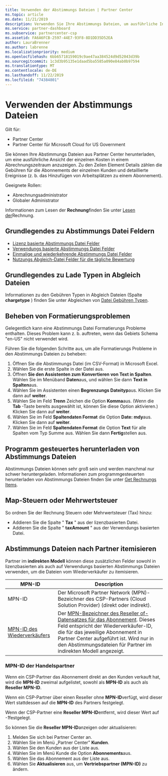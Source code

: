 ```yaml
---
title: Verwenden der Abstimmungs Dateien | Partner Center
ms.topic: article
ms.date: 11/21/2019
description: Verwenden Sie Ihre Abstimmungs Dateien, um ausführliche Informationen zu den einzelnen Aufgaben des Partner Centers zu verstehen.
ms.service: partner-dashboard
ms.subservice: partnercenter-csp
ms.assetid: FA6A6FCB-2597-44E7-93F8-8D1DD35D52EA
author: LauraBrenner
ms.author: labrenne
ms.localizationpriority: medium
ms.openlocfilehash: 6bb65718159019c9ae47aa384524d9d52043d39b
ms.sourcegitcommit: 1c3d3b95135e1daad5ba5585a090e84ab0b97594
ms.translationtype: MT
ms.contentlocale: de-DE
ms.lasthandoff: 11/22/2019
ms.locfileid: "74384801"
---
```

# <a name="use-your-reconciliation-files"></a>Verwenden der Abstimmungs Dateien

Gilt für:

- Partner Center
- Partner Center für Microsoft Cloud for US Government

Sie können Ihre Abstimmungs Dateien aus Partner Center herunterladen, um eine ausführliche Ansicht der einzelnen Kosten in einem Abrechnungszeitraum anzuzeigen. Zu den Zeilen Element Details zählen die Gebühren für die Abonnements der einzelnen Kunden und detaillierte Ereignisse (z. b. das Hinzufügen von Arbeitsplätzen zu einem Abonnement).

Geeignete Rollen:

- Abrechnungsadministrator
- Globaler Administrator

Informationen zum Lesen der **Rechnung**finden Sie unter [Lesen der](read-your-bill.md)Rechnung.

## <a name="understand-reconciliation-file-fields"></a>Grundlegendes zu Abstimmungs Datei Feldern

- [Lizenz basierte Abstimmungs Datei Felder](license-based-recon-files.md)
- [Verwendungs basierte Abstimmungs Datei Felder](usage-based-recon-files.md)
- [Einmalige und wiederkehrende Abstimmungs Datei Felder](one-time-recurring-recon-files.md)
- [Nutzungs Abgleich-Datei Felder für die tägliche Bewertung](daily-rated-usage-recon-files.md)

## <a name="understand-charge-types-in-reconciliation-files"></a>Grundlegendes zu Lade Typen in Abgleich Dateien

Informationen zu den Gebühren Typen in Abgleich Dateien (Spalte **chargetype** ) finden Sie unter Abgleichen von [Datei Gebühren Typen](recon-file-charge-types.md).

## <a name="fix-formatting-issues"></a>Beheben von Formatierungsproblemen

Gelegentlich kann eine Abstimmungs Datei Formatierungs Probleme enthalten. Dieses Problem kann z. b. auftreten, wenn das Gebiets Schema "en-US" nicht verwendet wird.

Führen Sie die folgenden Schritte aus, um alle Formatierungs Probleme in den Abstimmungs Dateien zu beheben:

1. Öffnen Sie die Abstimmungs Datei (im CSV-Format) in Microsoft Excel.
2. Wählen Sie die erste Spalte in der Datei aus.
3. Öffnen **Sie den Assistenten zum Konvertieren von Text in Spalten**. Wählen Sie im Menüband **Daten**aus, und wählen Sie dann **Text in Spalten**aus.
4. Wählen Sie im Assistenten einen **Begrenzungs Dateityp**aus. Klicken Sie dann auf **weiter**.
5. Wählen Sie im Feld **Trenn** Zeichen die Option **Komma**aus. (Wenn die **Tab** -Taste bereits ausgewählt ist, können Sie diese Option aktivieren.) Klicken Sie dann auf **weiter**.
6. Wählen Sie im Feld **Spaltendaten Format** die Option **Date: mdy**aus. Klicken Sie dann auf **weiter**.
7. Wählen Sie im Feld **Spaltendaten Format** die Option **Text** für alle Spalten vom Typ Summe aus. Wählen Sie dann **Fertig**stellen aus.

## <a name="download-reconciliation-files-programmatically"></a>Programm gesteuertes herunterladen von Abstimmungs Dateien

Abstimmungs Dateien können sehr groß sein und werden manchmal nur schwer heruntergeladen. Informationen zum programmgesteuerten herunterladen von Abstimmungs Dateien finden Sie unter [Get Rechnungs Items](https://docs.microsoft.com/partner-center/develop/get-invoiceline-items).

## <a name="map-taxes-or-vat"></a>Map-Steuern oder Mehrwertsteuer

So ordnen Sie der Rechnung Steuern oder Mehrwertsteuer (Tax) hinzu:

- Addieren Sie die Spalte " **Tax** " aus der lizenzbasierten Datei.
- Addieren Sie die Spalte " **taxAmount** " aus der Verwendungs basierten Datei.

## <a name="itemize-reconciliation-files-by-partner"></a>Abstimmungs Dateien nach Partner itemisieren

Partner im **indirekten Modell** können diese zusätzlichen Felder sowohl in lizenzbasierten als auch auf Verwendungs basierten Abstimmungs Dateien verwenden, um die Dateien vom Wiederverkäufer zu itemisieren.

| MPN-ID | Description |
| ------ | ----------- |
| MPN-ID | Der Microsoft Partner Network (MPN)-Bezeichner des CSP-Partners (Cloud Solution Provider) (direkt oder indirekt). |
| [MPN-ID des Wiederverkäufers](#reseller-mpn-id) | Der [MPN-Bezeichner des Reseller of-Datensatzes für das Abonnement](#reseller-mpn-id). Dieses Feld entspricht der Wiederverkäufer-ID, die für das jeweilige Abonnement in Partner Center aufgeführt ist. Wird nur in den Abstimmungsdateien für Partner im indirekten Modell angezeigt. |

### <a name="reseller-mpn-id"></a>MPN-ID der Handelspartner

Wenn ein CSP-Partner das Abonnement direkt an den Kunden verkauft hat, wird die **MPN-ID** zweimal aufgelistet, sowohl als **MPN-ID** als auch als **Reseller MPN-ID**.

Wenn ein CSP-Partner über einen Reseller ohne **MPN-ID**verfügt, wird dieser Wert stattdessen auf die **MPN-ID** des Partners festgelegt.

Wenn der CSP-Partner eine **Reseller MPN-ID**entfernt, wird dieser Wert auf *-1*festgelegt.

So können Sie die **Reseller MPN-ID**anzeigen oder aktualisieren:

1. Melden Sie sich bei Partner Center an.
2. Wählen Sie im Menü „Partner Center” **Kunden**.
3. Wählen Sie den Kunden aus der Liste aus.
4. Wählen Sie im Menü Kunde die Option **Abonnements**aus.
5. Wählen Sie das Abonnement aus der Liste aus.
6. Wählen Sie **Aktualisieren** aus, um **Vertriebspartner (MPN-ID)** zu ändern.
